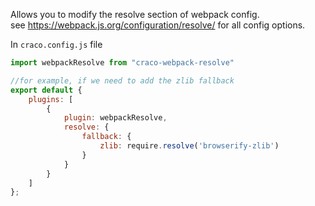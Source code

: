 Allows you to modify the resolve section of webpack config.  
see https://webpack.js.org/configuration/resolve/ for all config options.

In `craco.config.js` file
```js
import webpackResolve from "craco-webpack-resolve"

//for example, if we need to add the zlib fallback
export default {
    plugins: [
        { 
            plugin: webpackResolve, 
            resolve: {
                fallback: {
                    zlib: require.resolve('browserify-zlib')
                }
            } 
        }
    ]
};
```